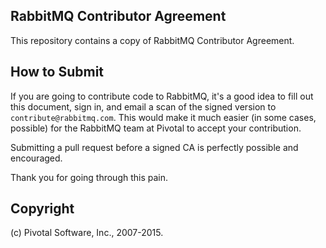 ## RabbitMQ Contributor Agreement

This repository contains a copy of RabbitMQ Contributor Agreement.

## How to Submit

If you are going to contribute code to RabbitMQ, it's a good idea to fill out this
document, sign in, and email a scan of the signed version to `contribute@rabbitmq.com`.
This would make it much easier
(in some cases, possible) for the RabbitMQ team at Pivotal to accept your
contribution.

Submitting a pull request before a signed CA is perfectly possible
and encouraged.

Thank you for going through this pain.


## Copyright

(c) Pivotal Software, Inc., 2007-2015.
